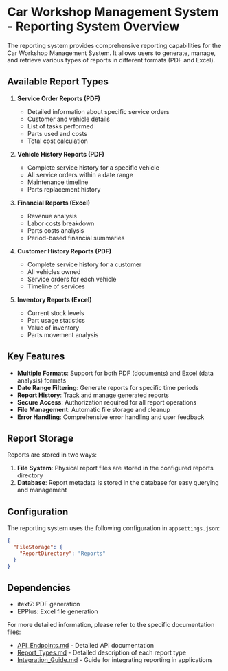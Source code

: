 # Car Workshop Management System - Reporting System Overview

The reporting system provides comprehensive reporting capabilities for the Car Workshop Management System. It allows users to generate, manage, and retrieve various types of reports in different formats (PDF and Excel).

## Available Report Types

1. **Service Order Reports (PDF)**
   - Detailed information about specific service orders
   - Customer and vehicle details
   - List of tasks performed
   - Parts used and costs
   - Total cost calculation

2. **Vehicle History Reports (PDF)**
   - Complete service history for a specific vehicle
   - All service orders within a date range
   - Maintenance timeline
   - Parts replacement history

3. **Financial Reports (Excel)**
   - Revenue analysis
   - Labor costs breakdown
   - Parts costs analysis
   - Period-based financial summaries

4. **Customer History Reports (PDF)**
   - Complete service history for a customer
   - All vehicles owned
   - Service orders for each vehicle
   - Timeline of services

5. **Inventory Reports (Excel)**
   - Current stock levels
   - Part usage statistics
   - Value of inventory
   - Parts movement analysis

## Key Features

- **Multiple Formats**: Support for both PDF (documents) and Excel (data analysis) formats
- **Date Range Filtering**: Generate reports for specific time periods
- **Report History**: Track and manage generated reports
- **Secure Access**: Authorization required for all report operations
- **File Management**: Automatic file storage and cleanup
- **Error Handling**: Comprehensive error handling and user feedback

## Report Storage

Reports are stored in two ways:
1. **File System**: Physical report files are stored in the configured reports directory
2. **Database**: Report metadata is stored in the database for easy querying and management

## Configuration

The reporting system uses the following configuration in `appsettings.json`:

```json
{
  "FileStorage": {
    "ReportDirectory": "Reports"
  }
}
```

## Dependencies

- itext7: PDF generation
- EPPlus: Excel file generation

For more detailed information, please refer to the specific documentation files:
- [API_Endpoints.md](./API_Endpoints.md) - Detailed API documentation
- [Report_Types.md](./Report_Types.md) - Detailed description of each report type
- [Integration_Guide.md](./Integration_Guide.md) - Guide for integrating reporting in applications 